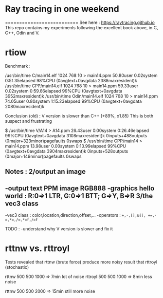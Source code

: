 # Ray tracing in one weekend
==========================
See here : https://raytracing.github.io
This repo contains my experiments following the excellent book above,
in C, C++, Odin and V.

rtiow
==============
Benchmark :

/usr/bin/time C/main14.elf 1024 768 10 > main14.ppm
50.80user 0.02system 0:51.35elapsed 98%CPU (0avgtext+0avgdata 2388maxresident)k
/usr/bin/time CPP/main14.elf 1024 768 10 > main14.ppm
59.33user 0.02system 0:59.66elapsed 99%CPU (0avgtext+0avgdata 3952maxresident)k
/usr/bin/time Odin/main14.elf 1024 768 10 > main14.ppm
74.05user 0.80system 1:15.23elapsed 99%CPU (0avgtext+0avgdata 2080maxresident)k

Conclusion (old) :
V version is slower than C++ (+89%, x1.85)
This is both suspect and frustrating

$ /usr/bin/time V/A14 > A14.ppm
26.43user 0.00system 0:26.46elapsed 99%CPU (0avgtext+0avgdata 3108maxresident)k
0inputs+488outputs (0major+323minor)pagefaults 0swaps
$ /usr/bin/time CPP/main14 > main14.ppm
13.98user 0.00system 0:13.99elapsed 99%CPU (0avgtext+0avgdata 3904maxresident)k
0inputs+528outputs (0major+149minor)pagefaults 0swaps

Notes :
2/output an image
-----------------
-output text PPM image RGB888
-graphics hello world : R:0=>1 LTR, G:0=>1 BTT; G=>Y, B=>R
3/the vec3 class
----------------
-vec3 class : color,location,direction,offset,...
-operators : `+,-,[],&[], +=,-=,*=,/=,*=f,/=f`

TODO :
-understand why V version is slower and fix it

rttnw vs. rttroyl
==============
Tests revealed that rttnw (brute force) produce more noisy result
that rttroyl (stochastic)

rttnw   500 500 1000 => 7min lot of noise
rttroyl 500 500 1000 => 8min less noise

rttnw   500 500 2000 => 15min still more noise
